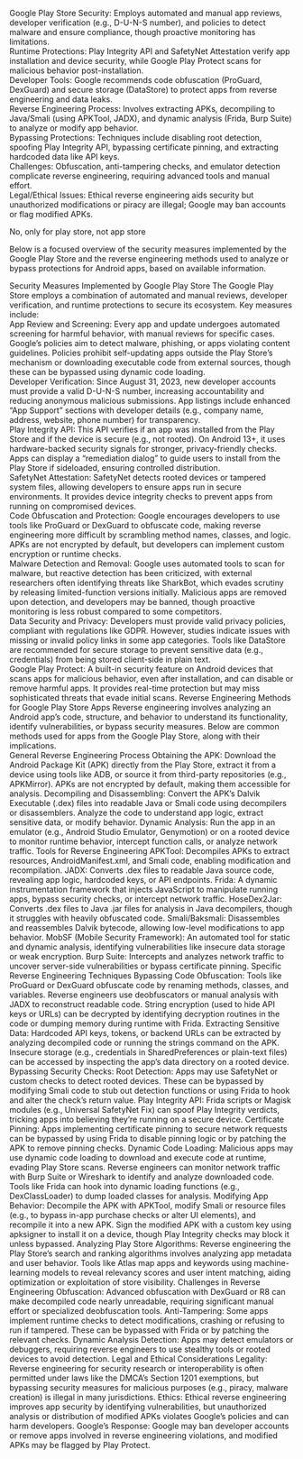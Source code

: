 Google Play Store Security: Employs automated and manual app reviews, developer verification (e.g., D-U-N-S number), and policies to detect malware and ensure compliance, though proactive monitoring has limitations.
<br>
Runtime Protections: Play Integrity API and SafetyNet Attestation verify app installation and device security, while Google Play Protect scans for malicious behavior post-installation.
<br>
Developer Tools: Google recommends code obfuscation (ProGuard, DexGuard) and secure storage (DataStore) to protect apps from reverse engineering and data leaks.
<br>
Reverse Engineering Process: Involves extracting APKs, decompiling to Java/Smali (using APKTool, JADX), and dynamic analysis (Frida, Burp Suite) to analyze or modify app behavior.
<br>
Bypassing Protections: Techniques include disabling root detection, spoofing Play Integrity API, bypassing certificate pinning, and extracting hardcoded data like API keys.
<br>
Challenges: Obfuscation, anti-tampering checks, and emulator detection complicate reverse engineering, requiring advanced tools and manual effort.
<br>
Legal/Ethical Issues: Ethical reverse engineering aids security but unauthorized modifications or piracy are illegal; Google may ban accounts or flag modified APKs.
<br>
 
 No, only for play store, not app store


Below is a focused overview of the security measures implemented by the Google Play Store and the reverse engineering methods used to analyze or bypass protections for Android apps, based on available information.

Security Measures Implemented by Google Play Store
The Google Play Store employs a combination of automated and manual reviews, developer verification, and runtime protections to secure its ecosystem. Key measures include:
<br>
App Review and Screening:
Every app and update undergoes automated screening for harmful behavior, with manual reviews for specific cases. Google’s policies aim to detect malware, phishing, or apps violating content guidelines.
Policies prohibit self-updating apps outside the Play Store’s mechanism or downloading executable code from external sources, though these can be bypassed using dynamic code loading.
<br>
Developer Verification:
Since August 31, 2023, new developer accounts must provide a valid D-U-N-S number, increasing accountability and reducing anonymous malicious submissions.
App listings include enhanced “App Support” sections with developer details (e.g., company name, address, website, phone number) for transparency.
<br>
Play Integrity API:
This API verifies if an app was installed from the Play Store and if the device is secure (e.g., not rooted). On Android 13+, it uses hardware-backed security signals for stronger, privacy-friendly checks.
Apps can display a “remediation dialog” to guide users to install from the Play Store if sideloaded, ensuring controlled distribution.
<br>
SafetyNet Attestation:
SafetyNet detects rooted devices or tampered system files, allowing developers to ensure apps run in secure environments.
It provides device integrity checks to prevent apps from running on compromised devices.
<br>
Code Obfuscation and Protection:
Google encourages developers to use tools like ProGuard or DexGuard to obfuscate code, making reverse engineering more difficult by scrambling method names, classes, and logic.
APKs are not encrypted by default, but developers can implement custom encryption or runtime checks.
<br>
Malware Detection and Removal:
Google uses automated tools to scan for malware, but reactive detection has been criticized, with external researchers often identifying threats like SharkBot, which evades scrutiny by releasing limited-function versions initially.
Malicious apps are removed upon detection, and developers may be banned, though proactive monitoring is less robust compared to some competitors.
<br>
Data Security and Privacy:
Developers must provide valid privacy policies, compliant with regulations like GDPR. However, studies indicate issues with missing or invalid policy links in some app categories.
Tools like DataStore are recommended for secure storage to prevent sensitive data (e.g., credentials) from being stored client-side in plain text.
<br>
Google Play Protect:
A built-in security feature on Android devices that scans apps for malicious behavior, even after installation, and can disable or remove harmful apps.
It provides real-time protection but may miss sophisticated threats that evade initial scans.
Reverse Engineering Methods for Google Play Store Apps
Reverse engineering involves analyzing an Android app’s code, structure, and behavior to understand its functionality, identify vulnerabilities, or bypass security measures. Below are common methods used for apps from the Google Play Store, along with their implications.
<br>
General Reverse Engineering Process
Obtaining the APK:
Download the Android Package Kit (APK) directly from the Play Store, extract it from a device using tools like ADB, or source it from third-party repositories (e.g., APKMirror).
APKs are not encrypted by default, making them accessible for analysis.
Decompiling and Disassembling:
Convert the APK’s Dalvik Executable (.dex) files into readable Java or Smali code using decompilers or disassemblers.
Analyze the code to understand app logic, extract sensitive data, or modify behavior.
Dynamic Analysis:
Run the app in an emulator (e.g., Android Studio Emulator, Genymotion) or on a rooted device to monitor runtime behavior, intercept function calls, or analyze network traffic.
Tools for Reverse Engineering
APKTool: Decompiles APKs to extract resources, AndroidManifest.xml, and Smali code, enabling modification and recompilation.
JADX: Converts .dex files to readable Java source code, revealing app logic, hardcoded keys, or API endpoints.
Frida: A dynamic instrumentation framework that injects JavaScript to manipulate running apps, bypass security checks, or intercept network traffic.
HoseDex2Jar: Converts .dex files to Java .jar files for analysis in Java decompilers, though it struggles with heavily obfuscated code.
Smali/Baksmali: Disassembles and reassembles Dalvik bytecode, allowing low-level modifications to app behavior.
MobSF (Mobile Security Framework): An automated tool for static and dynamic analysis, identifying vulnerabilities like insecure data storage or weak encryption.
Burp Suite: Intercepts and analyzes network traffic to uncover server-side vulnerabilities or bypass certificate pinning.
Specific Reverse Engineering Techniques
Bypassing Code Obfuscation:
Tools like ProGuard or DexGuard obfuscate code by renaming methods, classes, and variables. Reverse engineers use deobfuscators or manual analysis with JADX to reconstruct readable code.
String encryption (used to hide API keys or URLs) can be decrypted by identifying decryption routines in the code or dumping memory during runtime with Frida.
Extracting Sensitive Data:
Hardcoded API keys, tokens, or backend URLs can be extracted by analyzing decompiled code or running the strings command on the APK.
Insecure storage (e.g., credentials in SharedPreferences or plain-text files) can be accessed by inspecting the app’s data directory on a rooted device.
Bypassing Security Checks:
Root Detection: Apps may use SafetyNet or custom checks to detect rooted devices. These can be bypassed by modifying Smali code to stub out detection functions or using Frida to hook and alter the check’s return value.
Play Integrity API: Frida scripts or Magisk modules (e.g., Universal SafetyNet Fix) can spoof Play Integrity verdicts, tricking apps into believing they’re running on a secure device.
Certificate Pinning: Apps implementing certificate pinning to secure network requests can be bypassed by using Frida to disable pinning logic or by patching the APK to remove pinning checks.
Dynamic Code Loading:
Malicious apps may use dynamic code loading to download and execute code at runtime, evading Play Store scans. Reverse engineers can monitor network traffic with Burp Suite or Wireshark to identify and analyze downloaded code.
Tools like Frida can hook into dynamic loading functions (e.g., DexClassLoader) to dump loaded classes for analysis.
Modifying App Behavior:
Decompile the APK with APKTool, modify Smali or resource files (e.g., to bypass in-app purchase checks or alter UI elements), and recompile it into a new APK.
Sign the modified APK with a custom key using apksigner to install it on a device, though Play Integrity checks may block it unless bypassed.
Analyzing Play Store Algorithms:
Reverse engineering the Play Store’s search and ranking algorithms involves analyzing app metadata and user behavior. Tools like Atlas map apps and keywords using machine-learning models to reveal relevancy scores and user intent matching, aiding optimization or exploitation of store visibility.
Challenges in Reverse Engineering
Obfuscation: Advanced obfuscation with DexGuard or R8 can make decompiled code nearly unreadable, requiring significant manual effort or specialized deobfuscation tools.
Anti-Tampering: Some apps implement runtime checks to detect modifications, crashing or refusing to run if tampered. These can be bypassed with Frida or by patching the relevant checks.
Dynamic Analysis Detection: Apps may detect emulators or debuggers, requiring reverse engineers to use stealthy tools or rooted devices to avoid detection.
Legal and Ethical Considerations
Legality: Reverse engineering for security research or interoperability is often permitted under laws like the DMCA’s Section 1201 exemptions, but bypassing security measures for malicious purposes (e.g., piracy, malware creation) is illegal in many jurisdictions.
Ethics: Ethical reverse engineering improves app security by identifying vulnerabilities, but unauthorized analysis or distribution of modified APKs violates Google’s policies and can harm developers.
Google’s Response: Google may ban developer accounts or remove apps involved in reverse engineering violations, and modified APKs may be flagged by Play Protect.
